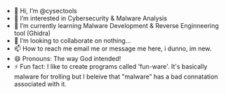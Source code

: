 - 👋 Hi, I’m @cysectools
- 👀 I’m interested in Cybersecurity & Malware Analysis
- 🌱 I’m currently learning Malware Development & Reverse Enginneering tool (Ghidra)
- 💞️ I’m looking to collaborate on nothing...
- 📫 How to reach me email me or message me here, i dunno, im new.
- 😄 Pronouns: The way God intended!
- ⚡ Fun fact: I like to create programs called 'fun-ware'. It's basically malware for trolling but I beleive that "malware" has a bad connatation associated with it.

<!---
cysectools/cysectools is a ✨ special ✨ repository because its `README.md` (this file) appears on your GitHub profile.
You can click the Preview link to take a look at your changes.
--->
